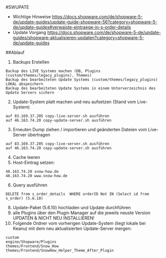 #SWUPATE
  - Wichtige Hinweise https://docs.shopware.com/de/shopware-5-de/update-guides/update-guide-shopware-56?category=shopware-5-de/update-guides#verwaiste-eintraege-in-s-order-details
  - Update Vorgang https://docs.shopware.com/de/shopware-5-de/update-guides/shopware-aktualisieren-updaten?category=shopware-5-de/update-guides

##Ablauf
  1. Backups Erstellen
```
Backup des LIVE Systems machen (DB, Plugins (custom/themes/legacy_plugins), Themes)
Backup des bearbeiteten Update Systems (custom/themes/legacy_plugins) LOKAL abspeichern
Backup des bearbeiteten Update Systems in einem Unterverzeichnis des Update Servers sichern
```
2. Update-System platt machen und neu aufsetzen (Stand vom Live-System)
```
auf 83.169.37.205 copy-live-server.sh ausführen
auf 46.163.74.20 copy-update-server.sh ausführen
```
3. Erneuten Dump ziehen / importieren und geänderten Dateien vom Live-Server übertragen
```
auf 83.169.37.205 copy-live-server.sh ausführen
auf 46.163.74.20 copy-update-server.sh ausführen
```
4. Cache leeren
5. Host-Eintrag setzen:
```
46.163.74.20 snow-how.de
46.163.74.20 www.snow-how.de
```
6. Query ausführen
```
DELETE from s_order_details  WHERE orderID Not IN (Select id from s_order) (5.6.10)
```
8. Update-Paket (5.6.10) hochladen und Update durchführen
9. alle Plugins über den Plugin Manager auf die jeweils neuste Version UPDATEN & NICHT NEU INSTALLIEREN!
10. Folgende Ordner vom vorherigen Update-System (liegt lokale bei Keanu) mit dem neu aktualisierten Update-Server mergen:
```
custom
engine/Shopware/Plugins
themes/Frontend/Snow_How
themes/Frontend/SnowHow_Helper_Theme_After_Plugin
```

